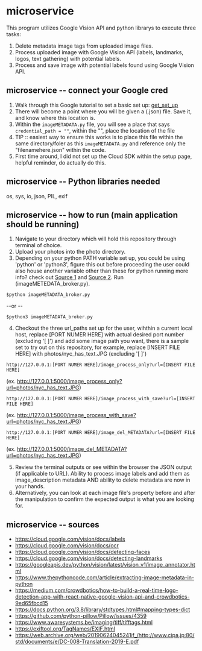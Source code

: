 # microservice
This program utilizes Google Vision API and python librarys to execute three tasks:
1. Delete metadata image tags from uploaded image files.
2. Process uploaded image with Google Vision API (labels, landmarks, logos, text gathering) with potential labels.
3. Process and save image with potential labels found using Google Vision API.

## microservice -- connect your Google cred
1. Walk through this Google tutorial to set a basic set up: [get_set_up](https://cloud.google.com/vision/docs/setup)
2. There will become a point where you will be given a (.json) file. Save it, and know where this location is.
3. Within the `imageMETADATA.py` file, you will see a place that says `credential_path = ""`, within the "", place the location of the file
4. TIP :: easiest way to ensure this works is to place this file within the same directory/foler as this `imageMETADATA.py` and reference only the "filenamehere.json" within the code.
5. First time around, I did not set up the Cloud SDK within the setup page, helpful reminder, do actually do this.

## microservice -- Python libraries needed
os, sys, io, json, PIL, exif

## microservice -- how to run (main application should be running)
1. Navigate to your directory which will hold this repository through terminal of choice.
2. Upload your photos into the photo directory.
3. Depending on your python PATH variable set up, you could be using 'python' or 'python3', figure this out before proceeding the user could also house another variable other than these for python running more info? check out [Source 1](http://net-informations.com/python/intro/path.html) and [Source 2](https://geek-university.com/python/add-python-to-the-windows-path/). Run (imageMETEDATA_broker.py).
```  
$python imageMETADATA_broker.py
```  
--or --
```  
$python3 imageMETADATA_broker.py
```  
4. Checkout the three url_paths set up for the user, wihthin a current local host, replace [PORT NUMER HERE] with actual desired port number (excluding '[ ]') and add some image path you want, there is a sample set to try out on this repository, for example, replace [INSERT FILE HERE] with photos/nyc_has_text.JPG (excluding '[ ]')
```
http://127.0.0.1:[PORT NUMER HERE]/image_process_only?url=[INSERT FILE HERE]
```
(ex. http://127.0.0.1:5000/image_process_only?url=photos/nyc_has_text.JPG)
```
http://127.0.0.1:[PORT NUMER HERE]/image_process_with_save?url=[INSERT FILE HERE]
```
(ex. http://127.0.0.1:5000/image_process_with_save?url=photos/nyc_has_text.JPG)
```
http://127.0.0.1:[PORT NUMER HERE]/image_del_METADATA?url=[INSERT FILE HERE]
```
(ex. http://127.0.0.1:5000/image_del_METADATA?url=photos/nyc_has_text.JPG)


5. Review the terminal outputs or see within the browser the JSON output (if applicable to URL). Ability to process image labels and add them as image_description metadata AND ability to delete metadata are now in your hands.
6. Alternatively, you can look at each image file's property before and after the manipulation to confirm the expected output is what you are looking for.

## microservice -- sources

- https://cloud.google.com/vision/docs/labels
- https://cloud.google.com/vision/docs/ocr
- https://cloud.google.com/vision/docs/detecting-faces
- https://cloud.google.com/vision/docs/detecting-landmarks
- https://googleapis.dev/python/vision/latest/vision_v1/image_annotator.html
- https://www.thepythoncode.com/article/extracting-image-metadata-in-python
- https://medium.com/crowdbotics/how-to-build-a-real-time-logo-detection-app-with-react-native-google-vision-api-and-crowdbotics-9ed65fbcd15
- https://docs.python.org/3.8/library/stdtypes.html#mapping-types-dict
- https://github.com/python-pillow/Pillow/issues/4359
- https://www.awaresystems.be/imaging/tiff/tifftags.html
- https://exiftool.org/TagNames/EXIF.html
- https://web.archive.org/web/20190624045241if_/http://www.cipa.jp:80/std/documents/e/DC-008-Translation-2019-E.pdf

